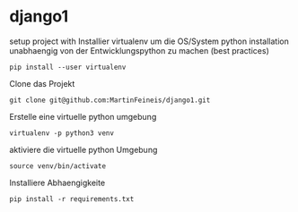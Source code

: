 # django1
setup project with
Installier virtualenv um die OS/System python installation unabhaengig von der Entwicklungspython zu machen (best practices)
```
pip install --user virtualenv
```
Clone das Projekt
```
git clone git@github.com:MartinFeineis/django1.git
```
Erstelle eine virtuelle python umgebung
```
virtualenv -p python3 venv
```
aktiviere die virtuelle python Umgebung
```
source venv/bin/activate
```
Installiere Abhaengigkeite
```
pip install -r requirements.txt
```
